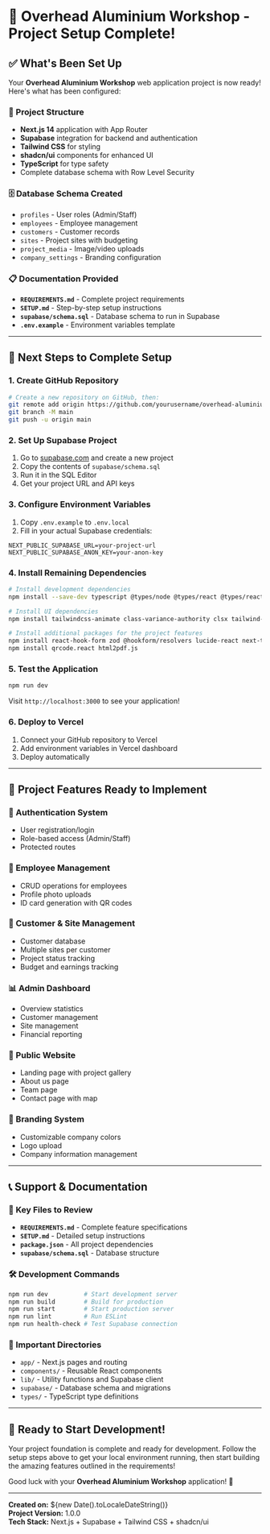 # 🎉 Overhead Aluminium Workshop - Project Setup Complete!

## ✅ What's Been Set Up

Your **Overhead Aluminium Workshop** web application project is now ready! Here's what has been configured:

### 📁 Project Structure
- **Next.js 14** application with App Router
- **Supabase** integration for backend and authentication
- **Tailwind CSS** for styling
- **shadcn/ui** components for enhanced UI
- **TypeScript** for type safety
- Complete database schema with Row Level Security

### 🗄️ Database Schema Created
- `profiles` - User roles (Admin/Staff)
- `employees` - Employee management
- `customers` - Customer records
- `sites` - Project sites with budgeting
- `project_media` - Image/video uploads
- `company_settings` - Branding configuration

### 📋 Documentation Provided
- **`REQUIREMENTS.md`** - Complete project requirements
- **`SETUP.md`** - Step-by-step setup instructions
- **`supabase/schema.sql`** - Database schema to run in Supabase
- **`.env.example`** - Environment variables template

---

## 🚀 Next Steps to Complete Setup

### 1. **Create GitHub Repository**
```bash
# Create a new repository on GitHub, then:
git remote add origin https://github.com/yourusername/overhead-aluminium-workshop.git
git branch -M main
git push -u origin main
```

### 2. **Set Up Supabase Project**
1. Go to [supabase.com](https://supabase.com) and create a new project
2. Copy the contents of `supabase/schema.sql`
3. Run it in the SQL Editor
4. Get your project URL and API keys

### 3. **Configure Environment Variables**
1. Copy `.env.example` to `.env.local`
2. Fill in your actual Supabase credentials:
```env
NEXT_PUBLIC_SUPABASE_URL=your-project-url
NEXT_PUBLIC_SUPABASE_ANON_KEY=your-anon-key
```

### 4. **Install Remaining Dependencies**
```bash
# Install development dependencies
npm install --save-dev typescript @types/node @types/react @types/react-dom

# Install UI dependencies
npm install tailwindcss-animate class-variance-authority clsx tailwind-merge

# Install additional packages for the project features
npm install react-hook-form zod @hookform/resolvers lucide-react next-themes
npm install qrcode.react html2pdf.js
```

### 5. **Test the Application**
```bash
npm run dev
```
Visit `http://localhost:3000` to see your application!

### 6. **Deploy to Vercel**
1. Connect your GitHub repository to Vercel
2. Add environment variables in Vercel dashboard
3. Deploy automatically

---

## 🎯 Project Features Ready to Implement

### 🔐 Authentication System
- User registration/login
- Role-based access (Admin/Staff)
- Protected routes

### 👥 Employee Management
- CRUD operations for employees
- Profile photo uploads
- ID card generation with QR codes

### 🏢 Customer & Site Management
- Customer database
- Multiple sites per customer
- Project status tracking
- Budget and earnings tracking

### 📊 Admin Dashboard
- Overview statistics
- Customer management
- Site management
- Financial reporting

### 📱 Public Website
- Landing page with project gallery
- About us page
- Team page
- Contact page with map

### 🎨 Branding System
- Customizable company colors
- Logo upload
- Company information management

---

## 📞 Support & Documentation

### 📖 Key Files to Review
- **`REQUIREMENTS.md`** - Complete feature specifications
- **`SETUP.md`** - Detailed setup instructions
- **`package.json`** - All project dependencies
- **`supabase/schema.sql`** - Database structure

### 🛠️ Development Commands
```bash
npm run dev          # Start development server
npm run build        # Build for production
npm run start        # Start production server
npm run lint         # Run ESLint
npm run health-check # Test Supabase connection
```

### 📁 Important Directories
- `app/` - Next.js pages and routing
- `components/` - Reusable React components
- `lib/` - Utility functions and Supabase client
- `supabase/` - Database schema and migrations
- `types/` - TypeScript type definitions

---

## 🌟 Ready to Start Development!

Your project foundation is complete and ready for development. Follow the setup steps above to get your local environment running, then start building the amazing features outlined in the requirements!

Good luck with your **Overhead Aluminium Workshop** application! 🎉

---

**Created on:** ${new Date().toLocaleDateString()}  
**Project Version:** 1.0.0  
**Tech Stack:** Next.js + Supabase + Tailwind CSS + shadcn/ui
